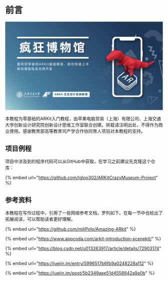 # 前言

![](.gitbook/assets/hua-ban-3.png)

本教程为零基础的ARKit入门教程，由苹果电脑贸易（上海）有限公司、上海交通大学创新设计研究院创新设计思维工作室联合创建。转载请注明出处，不得作为商业使用。感谢教育部高等教育司产学合作协同育人项目对本教程的支持。

## 项目例程

项目中涉及到的程序代码可以从GitHub中获取，在学习之前建议先克隆这个仓库：

{% embed url="https://github.com/Igloo302/ARKitCrazyMuseum-Project" %}

## 参考资料

本教程在写作过程中，引用了一些网络参考文档，罗列如下。在每一节中也给出了拓展阅读，可以帮助读者更好理解。

{% embed url="https://github.com/miliPolo/Amazing-ARkit" %}

{% embed url="https://www.appcoda.com/arkit-introduction-scenekit/" %}

{% embed url="https://blog.csdn.net/u013263917/article/details/72903174" %}

{% embed url="https://juejin.im/entry/5996517b6fb9a0248228a112" %}

{% embed url="https://juejin.im/post/5b2349aee51d4558842a9a0b" %}



